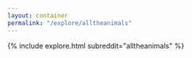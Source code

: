 ```yaml
---
layout: container
permalink: "/explore/alltheanimals"
---
```


<link rel="stylesheet" type="text/css" href="/static/css/explore.css">
{% include explore.html subreddit="alltheanimals" %}
